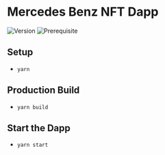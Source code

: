 #  Mercedes Benz NFT Dapp 

![Version](https://img.shields.io/badge/version-0.1.0-blue.svg?cacheSeconds=2592000)
![Prerequisite](https://img.shields.io/badge/node-%3E%3D10.0-blue.svg)

## Setup
- `yarn`

## Production Build
- `yarn build`

## Start the Dapp
- `yarn start`